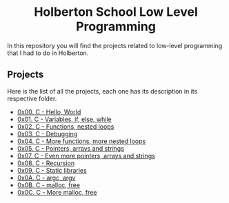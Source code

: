 <h1 align="center">Holberton School Low Level Programming</h1>
In this repository you will find the projects related to low-level programming that I had to do in Holberton.

## Projects
Here is the list of all the projects, each one has its description in its respective folder.

* [0x00. C - Hello, World](https://github.com/jhonaRiver/holbertonschool-low_level_programming/tree/master/0x00-hello_world)
* [0x01. C - Variables, if, else, while](https://github.com/jhonaRiver/holbertonschool-low_level_programming/tree/master/0x01-variables_if_else_while)
* [0x02. C - Functions, nested loops](https://github.com/jhonaRiver/holbertonschool-low_level_programming/tree/master/0x02-functions_nested_loops)
* [0x03. C - Debugging](https://github.com/jhonaRiver/holbertonschool-low_level_programming/tree/master/0x03-debugging)
* [0x04. C - More functions, more nested loops](https://github.com/jhonaRiver/holbertonschool-low_level_programming/tree/master/0x04-more_functions_nested_loops)
* [0x05. C - Pointers, arrays and strings](https://github.com/jhonaRiver/holbertonschool-low_level_programming/tree/master/0x05-pointers_arrays_strings)
* [0x07. C - Even more pointers, arrays and strings](https://github.com/jhonaRiver/holbertonschool-low_level_programming/tree/master/0x07-pointers_arrays_strings)
* [0x08. C - Recursion](https://github.com/jhonaRiver/holbertonschool-low_level_programming/tree/master/0x08-recursion)
* [0x09. C - Static libraries](https://github.com/jhonaRiver/holbertonschool-low_level_programming/tree/master/0x09-static_libraries)
* [0x0A. C - argc, argv](https://github.com/jhonaRiver/holbertonschool-low_level_programming/tree/master/0x0A-argc_argv)
* [0x0B. C - malloc, free](https://github.com/jhonaRiver/holbertonschool-low_level_programming/tree/master/0x0B-malloc_free)
* [0x0C. C - More malloc, free](https://github.com/jhonaRiver/holbertonschool-low_level_programming/tree/master/0x0C-more_malloc_free)
